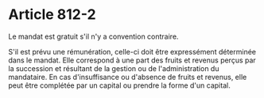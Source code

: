 # Article 812-2

<p>Le mandat est gratuit s'il n'y a convention contraire.</p><p>S'il est prévu une rémunération, celle-ci doit être expressément déterminée dans le mandat. Elle correspond à une part des fruits et revenus perçus par la succession et résultant de la gestion ou de l'administration du mandataire. En cas d'insuffisance ou d'absence de fruits et revenus, elle peut être complétée par un capital ou prendre la forme d'un capital.</p>